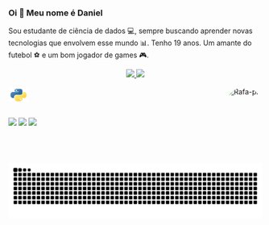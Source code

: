 ### Oi 👋 Meu nome é Daniel
Sou estudante de ciência de dados 💻, sempre buscando aprender novas tecnologias que envolvem esse mundo 📊. 
Tenho 19 anos. Um amante do futebol ⚽  e um bom jogador de games 🎮.

<div align="center">
  <a href="https://github.com/Danielzinho-create">
  <img height="170em" src="https://github-readme-stats.vercel.app/api?username=Danielzinho-create&show_icons=true&theme=github_dark&include_all_commits=true&count_private=true"/>
  <img height="170em" src="https://github-readme-stats.vercel.app/api/top-langs/?username=Danielzinho-create&layout=compact&langs_count=7&theme=github_dark"/>
</div>
<div style="display: inline_block"><br>
  <img align="center" alt="Rafa-Python" height="30" width="40" src="https://raw.githubusercontent.com/devicons/devicon/master/icons/python/python-original.svg">
  <img align="right" alt="Rafa-pic" height="150" style="border-radius:50px;" src="https://c.tenor.com/yFKbJFsOvs4AAAAC/luffy-smile-luffy-giggle.gif?width=676&height=676">
</div>

  ##
 
<div> 
  <a href="https://www.instagram.com/dzinssilva" target="_blank"><img src="https://img.shields.io/badge/-Instagram-%23E4405F?style=for-the-badge&logo=instagram&logoColor=white" target="_blank"></a>
  <a href = "mailto:danielzinhosoares02@hotmail.com"><img src="https://img.shields.io/badge/Microsoft_Outlook-0078D4?style=for-the-badge&logo=microsoft-outlook&logoColor=white"></a>
  <a href="https://www.linkedin.com/in/daniel-soares-ti" target="_blank"><img src="https://img.shields.io/badge/-LinkedIn-%230077B5?style=for-the-badge&logo=linkedin&logoColor=white" target="_blank"></a> 
 </div>
 
 ![Snake animation](https://github.com/Danielzinho-create/Danielzinho-create/blob/output/github-contribution-grid-snake.svg)




